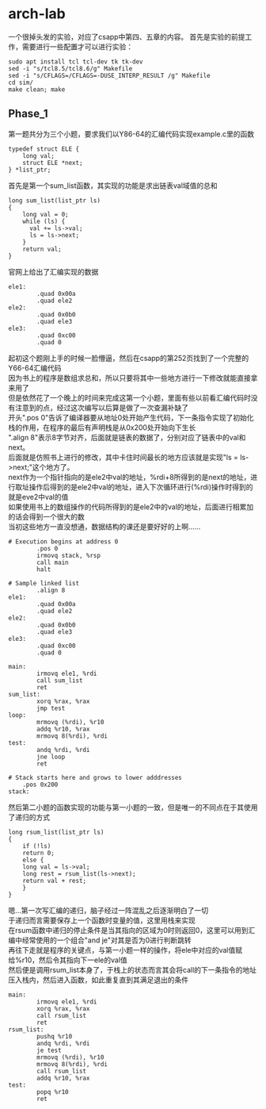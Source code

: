 # arch-lab

一个很掉头发的实验，对应了csapp中第四、五章的内容。
首先是实验的前提工作，需要进行一些配置才可以进行实验：
```
sudo apt install tcl tcl-dev tk tk-dev
sed -i "s/tcl8.5/tcl8.6/g" Makefile
sed -i "s/CFLAGS=/CFLAGS=-DUSE_INTERP_RESULT /g" Makefile
cd sim/
make clean; make
```
## Phase_1
第一题共分为三个小题，要求我们以Y86-64的汇编代码实现example.c里的函数
```
typedef struct ELE {
    long val;
    struct ELE *next;
} *list_ptr;
```
首先是第一个sum_list函数，其实现的功能是求出链表val域值的总和
```
long sum_list(list_ptr ls)
{
    long val = 0;
    while (ls) {
	  val += ls->val;
	  ls = ls->next;
    }
    return val;
}
```
官网上给出了汇编实现的数据
```
ele1:
		.quad 0x00a
		.quad ele2
ele2:
		.quad 0x0b0
		.quad ele3
ele3:
		.quad 0xc00
		.quad 0
```
起初这个题刚上手的时候一脸懵逼，然后在csapp的第252页找到了一个完整的Y66-64汇编代码  
因为书上的程序是数组求总和，所以只要将其中一些地方进行一下修改就能直接拿来用了  
但是依然花了一个晚上的时间来完成这第一个小题，里面有些以前看汇编代码时没有注意到的点，经过这次编写以后算是做了一次查漏补缺了  
开头".pos 0"告诉了编译器要从地址0处开始产生代码，下一条指令实现了初始化栈的作用，在程序的最后有声明栈是从0x200处开始向下生长  
".align 8"表示8字节对齐，后面就是链表的数据了，分别对应了链表中的val和next。   
后面就是仿照书上进行的修改，其中卡住时间最长的地方应该就是实现"ls = ls->next;"这个地方了。  
next作为一个指针指向的是ele2中val的地址，%rdi+8所得到的是next的地址，进行取址操作后得到的是ele2中val的地址，进入下次循环进行(%rdi)操作时得到的就是eve2中val的值  
如果使用书上的数组操作的代码所得到的是ele2中的val的地址，后面进行相累加的话会得到一个很大的数  
当初这些地方一直没想通，数据结构的课还是要好好的上啊......

```
# Execution begins at address 0
		.pos 0
		irmovq stack, %rsp
		call main
		halt

# Sample linked list
		.align 8
ele1:
		.quad 0x00a
		.quad ele2
ele2:
		.quad 0x0b0
		.quad ele3
ele3:
		.quad 0xc00
		.quad 0

main:
		irmovq ele1, %rdi
		call sum_list
		ret
sum_list:
		xorq %rax, %rax
		jmp test
loop:
		mrmovq (%rdi), %r10
		addq %r10, %rax
		mrmovq 8(%rdi), %rdi
test:
		andq %rdi, %rdi
		jne loop
		ret

# Stack starts here and grows to lower adddresses
	.pos 0x200
stack:

```
然后第二小题的函数实现的功能与第一小题的一致，但是唯一的不同点在于其使用了递归的方式
```
long rsum_list(list_ptr ls)
{
    if (!ls)
	return 0;
    else {
	long val = ls->val;
	long rest = rsum_list(ls->next);
	return val + rest;
    }
}
```
嗯...第一次写汇编的递归，脑子经过一阵混乱之后逐渐明白了一切  
于递归而言需要保存上一个函数时变量的值，这里用栈来实现  
在rsum函数中递归的停止条件是当其指向的区域为0时则返回0，这里可以用到汇编中经常使用的一个组合"and je"对其是否为0进行判断跳转  
再往下走就是程序的关键点，与第一小题一样的操作，将ele中对应的val值赋给%r10，然后令其指向下一ele的val值  
然后便是调用rsum_list本身了，于栈上的状态而言其会将call的下一条指令的地址压入栈内，然后进入函数，如此重复直到其满足退出的条件  


```
main:
		irmovq ele1, %rdi
		xorq %rax, %rax	
		call rsum_list
		ret
rsum_list:
		pushq %r10				
		andq %rdi, %rdi
		je test
		mrmovq (%rdi), %r10
		mrmovq 8(%rdi), %rdi
		call rsum_list
		addq %r10, %rax
test:
		popq %r10
		ret
```



